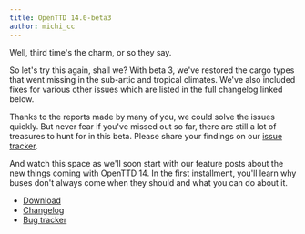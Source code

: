 ```yaml
---
title: OpenTTD 14.0-beta3
author: michi_cc
---
```


Well, third time's the charm, or so they say.

So let's try this again, shall we?
With beta 3, we've restored the cargo types that went missing in the sub-artic and tropical climates.
We've also included fixes for various other issues which are listed in the full changelog linked below.

Thanks to the reports made by many of you, we could solve the issues quickly.
But never fear if you've missed out so far, there are still a lot of treasures to hunt for in this beta. Please share your findings on our [issue tracker](https://github.com/OpenTTD/OpenTTD/issues/new/choose).

And watch this space as we'll soon start with our feature posts about the new things coming with OpenTTD 14.
In the first installment, you'll learn why buses don't always come when they should and what you can do about it.

* [Download](https://www.openttd.org/downloads/openttd-releases/testing.html)
* [Changelog](https://cdn.openttd.org/openttd-releases/14.0-beta3/changelog.txt)
* [Bug tracker](https://github.com/OpenTTD/OpenTTD/issues)
